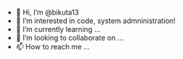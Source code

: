 - 👋 Hi, I’m @bikuta13
- 👀 I’m interested in code, system admninistration!
- 🌱 I’m currently learning ...
- 💞️ I’m looking to collaborate on ...
- 📫 How to reach me ...

<!---
bikuta13/bikuta13 is a ✨ special ✨ repository because its `README.md` (this file) appears on your GitHub profile.
You can click the Preview link to take a look at your changes.
--->
